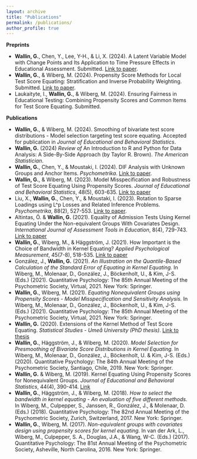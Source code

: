 ```yaml
---
layout: archive
title: "Publications"
permalink: /publications/
author_profile: true
---
```


<!-- {% if author.googlescholar %}
  You can also find my articles on <u><a href="{{author.googlescholar}}">my Google Scholar profile</a>.</u>
{% endif %}

{% include base_path %}

{% for post in site.publications reversed %}
  {% include archive-single.html %}
{% endfor %} -->
**Preprints**
* **Wallin, G.**, Chen, Y., Lee, Y-H., & Li, X. (2024). A Latent Variable Model with Change Points and Its Application to Time Pressure Effects in Educational Assessment. Submitted. [Link to paper](https://arxiv.org/abs/2410.22300).
* **Wallin, G.**, & Wiberg, M. (2024). Propensity Score Methods for Local Test Score Equating: Stratification and Inverse Probability Weighting. Submitted. [Link to paper](https://arxiv.org/abs/2410.22989).
* Laukaityte, I., **Wallin, G.**, & Wiberg, M. (2024). Ensuring Fairness in Educational Testing: Combining Propensity Scores and Common Items for Test Score Equating. Submitted.
  
**Publications**
* **Wallin, G.**, & Wiberg, M. (2024). Smoothing of bivariate test score distributions - Model selection targeting test score equating. Accepted for publication in *Journal of Educational and Behavioral Statistics*.
* **Wallin, G.** (2024) *Review of* An Introduction to R and Python for Data Analysis: A Side-By-Side Approach (by Taylor R. Brown). *The American Statistician*. 
* **Wallin, G.**, Chen, Y., & Moustaki, I. (2024). DIF Analysis with Unknown Groups and Anchor Items. *Psychometrika*. [Link to paper](https://link.springer.com/article/10.1007/s11336-024-09948-7).
* **Wallin, G.**, & Wiberg, M. (2023). Model Misspecification and Robustness of Test Score Equating Using Propensity Scores. *Journal of Educational and Behavioral Statistics*, 48(5), 603-635. [Link to paper](https://journals.sagepub.com/doi/full/10.3102/10769986231161575)
* Liu, X., **Wallin, G.**, Chen, Y., & Moustaki, I. (2023). Rotation to Sparse Loadings using L^p Losses and Related Inference Problems. *Psychometrika*, 88(2), 527-553. [Link to paper](https://doi.org/10.1007/s11336-023-09911-y).
* Altintas, Ö. & **Wallin, G.** (2021). Equality of Admission Tests Using Kernel Equating Under the Non-equivalent Groups With Covariates Design. *International Journal of Assessment Tools in Education*, 8(4), 729-743. [Link to paper](https://ijate.net/index.php/ijate/article/view/44)
* **Wallin, G.**, Wiberg, M., & Häggström, J. (2021). How Important is the Choice of Bandwidth in Kernel Equating? *Applied Psychological Measurement*, 45(7-8), 518-535. [Link to paper](https://journals.sagepub.com/doi/full/10.1177/01466216211040486)
* González, J., **Wallin, G.** (2021). *An Illustration on the Quantile-Based Calculation of the Standard Error of Equating in Kernel Equating.* In Wiberg, M., Molenaar, D., González, J., Böckenholt, U., & Kim, J-S.  (Eds.) (2021). Quantitative Psychology: The 85th Annual Meeting of the Psychometric Society, Virtual, 2021. New York: Springer.
* **Wallin, G.**, Wiberg, M. (2021). *Equating Nonequivalent Groups using Propensity Scores - Model Misspecification and Sensitivity Analysis.* In Wiberg, M., Molenaar, D., González, J., Böckenholt, U., & Kim, J-S.  (Eds.) (2021). Quantitative Psychology: The 85th Annual Meeting of the Psychometric Society, Virtual, 2021. New York: Springer.
* **Wallin, G.** (2020). Extensions of the Kernel Method of Test Score Equating. *Statistical Studies - Umeå University (PhD thesis)*. [Link to thesis](http://umu.diva-portal.org/smash/record.jsf?pid=diva2%3A1378833&dswid=4742) 
* **Wallin, G.**, Häggström, J., & Wiberg, M. (2020). *Model Selection for Presmoothing of Bivariate Score Distributions in Kernel Equating.* In Wiberg, M., Molenaar, D., González, J., Böckenholt, U. & Kim, J-S. (Eds.) (2020). Quantitative Psychology: The 84th Annual Meeting of the Psychometric Society, Santiago, Chile, 2019. New York: Springer.
* **Wallin, G.** & Wiberg, M. (2019). Kernel Equating Using Propensity Scores for Nonequivalent Groups. *Journal of Educational and Behavioral Statistics*, 44(4), 390-414. [Link](https://journals.sagepub.com/doi/full/10.3102/1076998619838226)
* **Wallin, G.**, Häggström, J., & Wiberg, M. (2018). *How to select the bandwidth in kernel equating - An evaluation of five different methods.* In Wiberg, M., Culpepper, S., Janssen, R., González, J., & Molenaar, D. (Eds.) (2018). Quantitative Psychology: The 82nd Annual Meeting of the Psychometric Society, Zurich, Switzerland, 2017. New York: Springer.
* **Wallin, G.**, Wiberg, M. (2017). *Non-equivalent groups with covariates design using propensity scores for kernel equating.* In van der Ark, L., Wiberg, M., Culpepper, S. A., Douglas, J.A., & Wang, W-C. (Eds.) (2017). Quantitative Psychology: The 81st Annual Meeting of the Psychometric Society, Asheville, North Carolina, 2016. New York: Springer.

